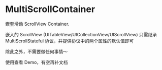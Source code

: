 # MultiScrollContainer

嵌套滑动 ScrollView Container.

嵌入的 ScrollView (UITableView/UICollectionView/UIScrollView) 只需继承 MultiScrollStateful 协议，并提供协议中的两个属性的默认值即可

除此之外，不需要做任何事情～


使用查看 Demo，有空再补文档
